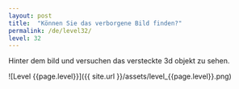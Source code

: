 ```yaml
---
layout: post
title:  "Können Sie das verborgene Bild finden?"
permalink: /de/level32/
level: 32
---
```

Hinter dem bild und versuchen das versteckte 3d objekt zu sehen.

![Level {{page.level}}]({{ site.url }}/assets/level_{{page.level}}.png)